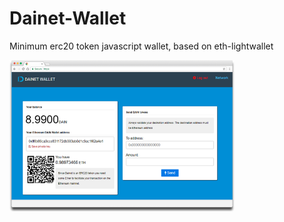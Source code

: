 # Dainet-Wallet
Minimum erc20 token javascript wallet, based on eth-lightwallet

<img src="https://raw.githubusercontent.com/Dainet/Dainet-Wallet/master/wallet.png" alt="wallet.png" width="360">
